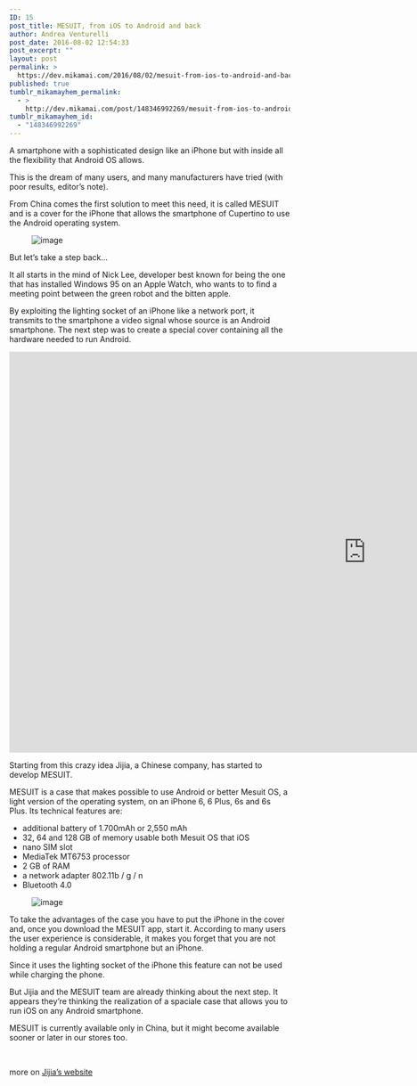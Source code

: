 ```yaml
---
ID: 15
post_title: MESUIT, from iOS to Android and back
author: Andrea Venturelli
post_date: 2016-08-02 12:54:33
post_excerpt: ""
layout: post
permalink: >
  https://dev.mikamai.com/2016/08/02/mesuit-from-ios-to-android-and-back/
published: true
tumblr_mikamayhem_permalink:
  - >
    http://dev.mikamai.com/post/148346992269/mesuit-from-ios-to-android-and-back
tumblr_mikamayhem_id:
  - "148346992269"
---
```

A smartphone with a sophisticated design like an iPhone but with inside all the flexibility that Android OS allows.

This is the dream of many users, and many manufacturers have tried (with poor results, editor’s note).

From China comes the first solution to meet this need, it is called MESUIT and is a cover for the iPhone that allows the smartphone of Cupertino to use the Android operating system.

<figure class="tmblr-full"><img class="aligncenter" src="http://68.media.tumblr.com/f5f432f0090a4cf9f567830a1b91b0bb/tumblr_inline_ob8hieTk6p1r9vg8d_540.png" alt="image" /></figure><!--more-->

But let’s take a step back…

It all starts in the mind of Nick Lee, developer best known for being the one that has installed Windows 95 on an Apple Watch, who wants to to find a meeting point between the green robot and the bitten apple.

By exploiting the lighting socket of an iPhone like a network port, it transmits to the smartphone a video signal whose source is an Android smartphone. The next step was to create a special cover containing all the hardware needed to run Android.

<iframe src="https://www.youtube.com/embed/a1ivaxlbpmw" width="1280" height="720" frameborder="0" allowfullscreen="allowfullscreen"></iframe>

Starting from this crazy idea Jijia, a Chinese company, has started to develop MESUIT.

MESUIT is a case that makes possible to use Android or better Mesuit OS, a light version of the operating system, on an iPhone 6, 6 Plus, 6s and 6s Plus. Its technical features are:
<ul>
 	<li>additional battery of 1.700mAh or 2,550 mAh</li>
 	<li>32, 64 and 128 GB of memory usable both Mesuit OS that iOS</li>
 	<li>nano SIM slot</li>
 	<li>MediaTek MT6753 processor</li>
 	<li>2 GB of RAM</li>
 	<li>a network adapter 802.11b / g / n</li>
 	<li>Bluetooth 4.0</li>
</ul>
<figure class="tmblr-full"><img class="aligncenter" src="http://68.media.tumblr.com/03345aef53eda22054c139a698755ff1/tumblr_inline_ob8hi1lP011r9vg8d_540.jpg" alt="image" /></figure>To take the advantages of the case you have to put the iPhone in the cover and, once you download the MESUIT app, start it. According to many users the user experience is considerable, it makes you forget that you are not holding a regular Android smartphone but an iPhone.

Since it uses the lighting socket of the iPhone this feature can not be used while charging the phone.

But Jijia and the MESUIT team are already thinking about the next step. It appears they’re thinking the realization of a spaciale case that allows you to run iOS on any Android smartphone.

MESUIT is currently available only in China, but it might become available sooner or later in our stores too.

&nbsp;

more on <a href="http://www.jijia.com/products/detail">Jijia’s website</a>